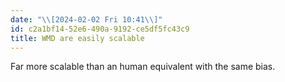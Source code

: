 ```yaml
---
date: "\\[2024-02-02 Fri 10:41\\]"
id: c2a1bf14-52e6-490a-9192-ce5df5fc43c9
title: WMD are easily scalable
---
```


Far more scalable than an human equivalent with the same bias.
